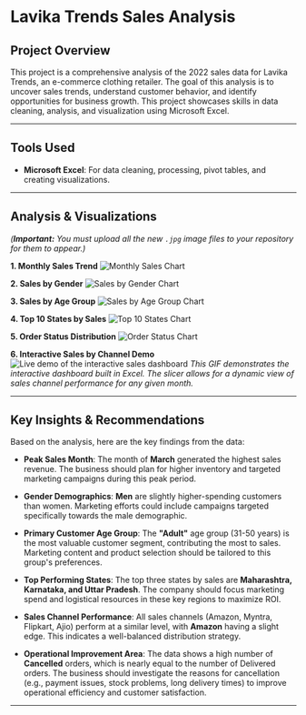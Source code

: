 # Lavika Trends Sales Analysis

## Project Overview

This project is a comprehensive analysis of the 2022 sales data for Lavika Trends, an e-commerce clothing retailer. The goal of this analysis is to uncover sales trends, understand customer behavior, and identify opportunities for business growth. This project showcases skills in data cleaning, analysis, and visualization using Microsoft Excel.

---

## Tools Used

- **Microsoft Excel**: For data cleaning, processing, pivot tables, and creating visualizations.

---

## Analysis & Visualizations

*(**Important:** You must upload all the new `.jpg` image files to your repository for them to appear.)*

**1. Monthly Sales Trend**
![Monthly Sales Chart](https://github.com/Saimun-Rahman-Sunny/Lavika-Trends-Sales-Analysis/blob/main/1000102698.jpg?raw=true)

**2. Sales by Gender**
![Sales by Gender Chart](https://github.com/Saimun-Rahman-Sunny/Lavika-Trends-Sales-Analysis/blob/main/1000102699.jpg?raw=true)

**3. Sales by Age Group**
![Sales by Age Group Chart](https://github.com/Saimun-Rahman-Sunny/Lavika-Trends-Sales-Analysis/blob/main/1000102704.jpg?raw=true)

**4. Top 10 States by Sales**
![Top 10 States Chart](https://github.com/Saimun-Rahman-Sunny/Lavika-Trends-Sales-Analysis/blob/main/1000102701.jpg?raw=true)

**5. Order Status Distribution**
![Order Status Chart](https://github.com/Saimun-Rahman-Sunny/Lavika-Trends-Sales-Analysis/blob/main/1000102700.jpg?raw=true)

**6. Interactive Sales by Channel Demo**
![Live demo of the interactive sales dashboard](https://github.com/Saimun-Rahman-Sunny/Lavika-Trends-Sales-Analysis/blob/main/Recording%202025-09-30%20010718.gif?raw=true)
*This GIF demonstrates the interactive dashboard built in Excel. The slicer allows for a dynamic view of sales channel performance for any given month.*

---

## Key Insights & Recommendations

Based on the analysis, here are the key findings from the data:

- **Peak Sales Month**: The month of **March** generated the highest sales revenue. The business should plan for higher inventory and targeted marketing campaigns during this peak period.

- **Gender Demographics**: **Men** are slightly higher-spending customers than women. Marketing efforts could include campaigns targeted specifically towards the male demographic.

- **Primary Customer Age Group**: The **"Adult"** age group (31-50 years) is the most valuable customer segment, contributing the most to sales. Marketing content and product selection should be tailored to this group's preferences.

- **Top Performing States**: The top three states by sales are **Maharashtra, Karnataka, and Uttar Pradesh**. The company should focus marketing spend and logistical resources in these key regions to maximize ROI.

- **Sales Channel Performance**: All sales channels (Amazon, Myntra, Flipkart, Ajio) perform at a similar level, with **Amazon** having a slight edge. This indicates a well-balanced distribution strategy.

- **Operational Improvement Area**: The data shows a high number of **Cancelled** orders, which is nearly equal to the number of Delivered orders. The business should investigate the reasons for cancellation (e.g., payment issues, stock problems, long delivery times) to improve operational efficiency and customer satisfaction.

---
